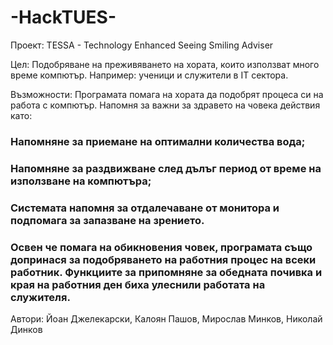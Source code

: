 # -HackTUES-
Проект: TESSA - Technology Enhanced Seeing Smiling Adviser

Цел: Подобряване на преживяването на хората, които използват много време компютър. Например: ученици и служители в IT сектора. 

Възможности: Програмата помага на хората да подобрят процеса си на работа с компютър. Напомня за важни за здравето на човека действия като: 
### Напомняне за приемане на оптимални количества вода;
### Напомняне за раздвижване след дълъг период от време на използване на компютъра;
### Системата напомня за отдалечаване от монитора и подпомага за запазване на зрението.
### Освен че помага на обикновения човек, програмата също допринася за подобряването на работния процес на всеки работник.     Функциите за припомняне за обедната почивка и края на работния ден биха улеснили работата на служителя.



Автори: Йоан Джелекарски, Калоян Пашов, Мирослав Минков, Николай Динков



















